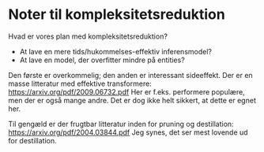 # Noter til kompleksitetsreduktion

Hvad er vores plan med kompleksitetsreduktion?
- At lave en mere tids/hukommelses-effektiv inferensmodel?
- At lave en model, der overfitter mindre på entities?

Den første er overkommelig; den anden er interessant sideeffekt.
Der er en masse litteratur med effektive transformere: https://arxiv.org/pdf/2009.06732.pdf
Her er f.eks. performere populære, men der er også mange andre.
Det er dog ikke helt sikkert, at dette er egnet her.

Til gengæld er der frugtbar litteratur inden for pruning og destillation:
https://arxiv.org/pdf/2004.03844.pdf
Jeg synes, det ser mest lovende ud for destillation. 
